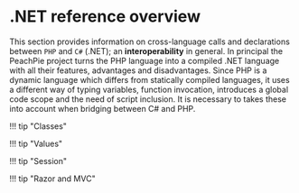 # .NET reference overview

This section provides information on cross-language calls and declarations between `PHP` and `C#` (.NET); an **interoperability** in general. In principal the PeachPie project turns the PHP language into a compiled .NET language with all their features, advantages and disadvantages. Since PHP is a dynamic language which differs from statically compiled languages, it uses a different way of typing variables, function invocation, introduces a global code scope and the need of script inclusion. It is necessary to takes these into account when bridging between C# and PHP.

!!! tip "Classes"

!!! tip "Values"

!!! tip "Session"

!!! tip "Razor and MVC"
